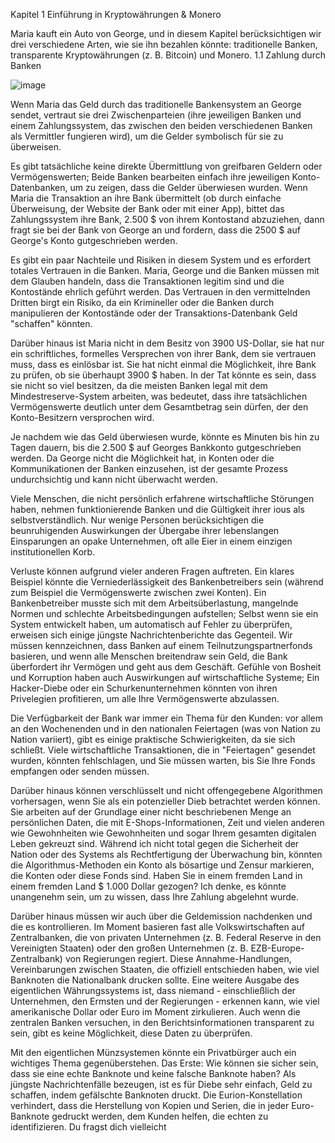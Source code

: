 Kapitel 1
Einführung in Kryptowährungen & Monero

Maria kauft ein Auto von George, und in diesem Kapitel berücksichtigen wir drei verschiedene Arten, wie sie ihn bezahlen könnte: traditionelle Banken, transparente Kryptowährungen (z. B. Bitcoin) und Monero.
1.1 Zahlung durch Banken 

![image](https://user-images.githubusercontent.com/82570164/114988982-7e7f2480-9e86-11eb-98cb-89eecbba7415.png)

Wenn Maria das Geld durch das traditionelle Bankensystem an George sendet, vertraut sie drei Zwischenparteien (ihre jeweiligen
Banken und einem Zahlungssystem, das zwischen den beiden verschiedenen Banken als Vermittler fungieren wird), um die Gelder 
symbolisch für sie zu überweisen. 

Es gibt tatsächliche keine direkte Übermittlung von greifbaren Geldern oder Vermögenswerten; Beide Banken bearbeiten einfach ihre jeweiligen Konto-Datenbanken, um zu zeigen, dass die Gelder überwiesen wurden. Wenn Maria die Transaktion an ihre Bank übermittelt (ob durch einfache Überweisung, der Website der Bank oder mit einer App), bittet das Zahlungssystem ihre Bank, 2.500 $ von ihrem Kontostand abzuziehen, dann fragt sie bei der Bank von George an und fordern, dass die 2500 $ auf George's Konto gutgeschrieben werden.

Es gibt ein paar Nachteile und Risiken in diesem System und es erfordert totales Vertrauen in die Banken. Maria, George und die
Banken müssen mit dem Glauben handeln, dass die Transaktionen legitim sind und die Kontostände ehrlich geführt werden. Das Vertrauen in den vermittelnden Dritten birgt ein Risiko, da ein Krimineller oder die Banken durch manipulieren der Kontostände oder der Transaktions-Datenbank Geld "schaffen" könnten.

Darüber hinaus ist Maria nicht in dem Besitz von 3900 US-Dollar, sie hat nur ein schriftliches, formelles Versprechen von ihrer Bank, dem sie vertrauen muss, dass es einlösbar ist. Sie hat nicht einmal die Möglichkeit, ihre Bank zu prüfen, ob sie überhaupt 3900 $ haben. In der Tat könnte es sein, dass sie nicht so viel besitzen, da die meisten Banken legal mit dem Mindestreserve-System arbeiten, was bedeutet, dass ihre tatsächlichen Vermögenswerte deutlich unter dem Gesamtbetrag sein dürfen, der den Konto-Besitzern versprochen wird. 

Je nachdem wie das Geld überwiesen wurde, könnte es Minuten bis hin zu Tagen dauern, bis die 2.500 $ auf Georges Bankkonto gutgeschrieben werden.  Da George nicht die Möglichkeit hat, in Konten oder die Kommunikationen der Banken einzusehen, ist der gesamte Prozess undurchsichtig und kann nicht überwacht werden.

Viele Menschen, die nicht persönlich erfahrene wirtschaftliche Störungen haben, nehmen funktionierende Banken und die Gültigkeit ihrer ious als selbstverständlich. Nur wenige Personen berücksichtigen die beunruhigenden Auswirkungen der Übergabe ihrer lebenslangen Einsparungen an opake Unternehmen, oft alle Eier in einem einzigen institutionellen Korb.

Verluste können aufgrund vieler anderen Fragen auftreten. Ein klares Beispiel könnte die Verniederlässigkeit des Bankenbetreibers sein (während zum Beispiel die Vermögenswerte zwischen zwei Konten). Ein Bankenbetreiber musste sich mit dem Arbeitsüberlastung, mangelnde Normen und schlechte Arbeitsbedingungen aufstellen; Selbst wenn sie ein System entwickelt haben, um automatisch auf Fehler zu überprüfen, erweisen sich einige jüngste Nachrichtenberichte das Gegenteil. Wir müssen kennzeichnen, dass Banken auf einem Teilnutzungspartnerfonds basieren, und wenn alle Menschen breitendraw sein Geld, die Bank überfordert ihr Vermögen und geht aus dem Geschäft. Gefühle von Bosheit und Korruption haben auch Auswirkungen auf wirtschaftliche Systeme; Ein Hacker-Diebe oder ein Schurkenunternehmen könnten von ihren Privelegien profitieren, um alle Ihre Vermögenswerte abzulassen.

Die Verfügbarkeit der Bank war immer ein Thema für den Kunden: vor allem an den Wochenenden und in den nationalen Feiertagen (was von Nation zu Nation variiert), gibt es einige praktische Schwierigkeiten, da sie sich schließt. Viele wirtschaftliche Transaktionen, die in "Feiertagen" gesendet wurden, könnten fehlschlagen, und Sie müssen warten, bis Sie Ihre Fonds empfangen oder senden müssen.

Darüber hinaus können verschlüsselt und nicht offengegebene Algorithmen vorhersagen, wenn Sie als ein potenzieller Dieb betrachtet werden können. Sie arbeiten auf der Grundlage einer nicht beschriebenen Menge an persönlichen Daten, die mit E-Shops-Informationen, Zeit und vielen anderen wie Gewohnheiten wie Gewohnheiten und sogar Ihrem gesamten digitalen Leben gekreuzt sind. Während ich nicht total gegen die Sicherheit der Nation oder des Systems als Rechtfertigung der Überwachung bin, könnten die Algorithmus-Methoden ein Konto als bösartige und Zensur markieren, die Konten oder diese Fonds sind. Haben Sie in einem fremden Land in einem fremden Land $ 1.000 Dollar gezogen? Ich denke, es könnte unangenehm sein, um zu wissen, dass Ihre Zahlung abgelehnt wurde.

Darüber hinaus müssen wir auch über die Geldemission nachdenken und die es kontrollieren. Im Moment basieren fast alle Volkswirtschaften auf Zentralbanken, die von privaten Unternehmen (z. B. Federal Reserve in den Vereinigten Staaten) oder den großen Unternehmen (z. B. EZB-Europe-Zentralbank) von Regierungen regiert. Diese Annahme-Handlungen, Vereinbarungen zwischen Staaten, die offiziell entschieden haben, wie viel Banknoten die Nationalbank drucken sollte. Eine weitere Ausgabe des eigentlichen Währungssystems ist, dass niemand - einschließlich der Unternehmen, den Ermsten und der Regierungen - erkennen kann, wie viel amerikanische Dollar oder Euro im Moment zirkulieren. Auch wenn die zentralen Banken versuchen, in den Berichtsinformationen transparent zu sein, gibt es keine Möglichkeit, diese Daten zu überprüfen.

Mit den eigentlichen Münzsystemen könnte ein Privatbürger auch ein wichtiges Thema gegenüberstehen. Das Erste: Wie können sie sicher sein, dass sie eine echte Banknote und keine falsche Banknote haben? Als jüngste Nachrichtenfälle bezeugen, ist es für Diebe sehr einfach, Geld zu schaffen, indem gefälschte Banknoten druckt. Die Eurion-Konstellation verhindert, dass die Herstellung von Kopien und Serien, die in jeder Euro-Banknote gedruckt werden, dem Kunden helfen, die echten zu identifizieren. Du fragst dich vielleicht
